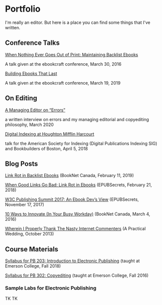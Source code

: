 # Portfolio

I'm really an editor. But here is a place you can find some things that I've written.

## Conference Talks

[When Nothing Ever Goes Out of Print: Maintaining Backlist Ebooks](https://teresaelsey.medium.com/when-nothing-ever-goes-out-of-print-maintaining-backlist-ebooks-fcd63e680667)

A talk given at the ebookcraft conference, March 30, 2016

[Building Ebooks That Last](https://teresaelsey.medium.com/building-ebooks-that-last-277ccb815293)

A talk given at the ebookcraft conference, March 19, 2019

## On Editing
[A Managing Editor on “Errors”](https://docs.google.com/document/d/131TBTkgX234CyJstzi4-MwwwEcJvCE6yCWkXQMnSO24/edit?usp=sharing)

a written interview on errors and my managing editorial and copyediting philosophy, March 2020

[Digital Indexing at Houghton Mifflin Harcourt](https://docs.google.com/document/d/1H-TLZiTzKfH5S2ChJSEvIuQvi1uvG2fW4OpPis4wYKs/edit?usp=sharing)

talk for the American Society for Indexing (Digital Publications Indexing SIG) and Bookbuilders of Boston, April 5, 2018

## Blog Posts

[Link Rot in Backlist Ebooks](https://www.booknetcanada.ca/blog/2019/2/11/link-rot-in-backlist-ebooks) (BookNet Canada, February 11, 2019)

[When Good Links Go Bad: Link Rot in Ebooks](http://epubsecrets.com/when-good-links-go-bad-link-rot-in-ebooks.php) (EPUBSecrets, February 21, 2018)

[W3C Publishing Summit 2017: An Ebook Dev’s View](http://epubsecrets.com/w3c-publishing-summit-2017-an-ebook-devs-view.php) (EPUBSecrets, November 17, 2017)

[10 Ways to Innovate (In Your Busy Workday)](https://www.booknetcanada.ca/blog/2016/3/3/guest-blog-10-ways-to-innovate-in-your-busy-workday) (BookNet Canada,  March 4, 2016) 

[Wherein I Properly Thank The Nasty Internet Commenters](https://apracticalwedding.com/online-criticism-and-weddings/) (A Practical Wedding, October 2013)

## Course Materials

[Syllabus for PB 203: Introduction to Electronic Publishing](https://docs.google.com/document/d/14M85pug464d8YqjgM-czUfX312zgpOJhMHbowsM9EOM/edit?usp=sharing) (taught at Emerson College, Fall 2018)

[Syllabus for PB 302: Copyediting](https://docs.google.com/document/d/1cJjf__1Qmr7JgBtSm-xVZU1Z3GZA6fVbTROPuwwMcwA/edit?usp=sharing) (taught at Emerson College, Fall 2016)

### Sample Labs for Electronic Publishing
TK
TK
